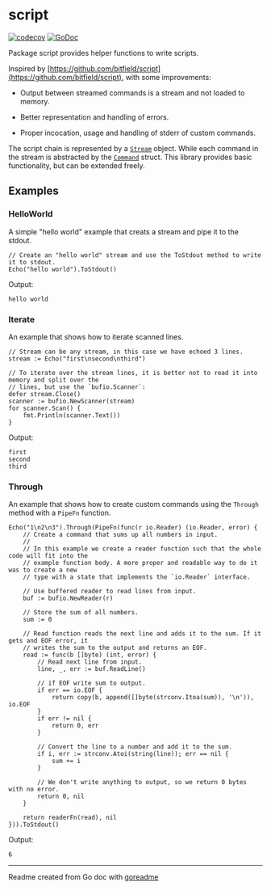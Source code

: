 # script

[![codecov](https://codecov.io/gh/posener/script/branch/master/graph/badge.svg)](https://codecov.io/gh/posener/script)
[![GoDoc](https://img.shields.io/badge/pkg.go.dev-doc-blue)](http://pkg.go.dev/github.com/posener/script)

Package script provides helper functions to write scripts.

Inspired by [https://github.com/bitfield/script](https://github.com/bitfield/script), with some improvements:

* Output between streamed commands is a stream and not loaded to memory.

* Better representation and handling of errors.

* Proper incocation, usage and handling of stderr of custom commands.

The script chain is represented by a
[`Stream`](https://godoc.org/github.com/posener/script#Stream) object. While each command in the
stream is abstracted by the [`Command`](https://godoc.org/github.com/posener/script#Command)
struct. This library provides basic functionality, but can be extended freely.

## Examples

### HelloWorld

A simple "hello world" example that creats a stream and pipe it to the stdout.

```golang
// Create an "hello world" stream and use the ToStdout method to write it to stdout.
Echo("hello world").ToStdout()
```

 Output:

```
hello world
```

### Iterate

An example that shows how to iterate scanned lines.

```golang
// Stream can be any stream, in this case we have echoed 3 lines.
stream := Echo("first\nsecond\nthird")

// To iterate over the stream lines, it is better not to read it into memory and split over the
// lines, but use the `bufio.Scanner`:
defer stream.Close()
scanner := bufio.NewScanner(stream)
for scanner.Scan() {
    fmt.Println(scanner.Text())
}
```

 Output:

```
first
second
third
```

### Through

An example that shows how to create custom commands using the `Through` method with a `PipeFn`
function.

```golang
Echo("1\n2\n3").Through(PipeFn(func(r io.Reader) (io.Reader, error) {
    // Create a command that sums up all numbers in input.
    //
    // In this example we create a reader function such that the whole code will fit into the
    // example function body. A more proper and readable way to do it was to create a new
    // type with a state that implements the `io.Reader` interface.

    // Use buffered reader to read lines from input.
    buf := bufio.NewReader(r)

    // Store the sum of all numbers.
    sum := 0

    // Read function reads the next line and adds it to the sum. If it gets and EOF error, it
    // writes the sum to the output and returns an EOF.
    read := func(b []byte) (int, error) {
        // Read next line from input.
        line, _, err := buf.ReadLine()

        // if EOF write sum to output.
        if err == io.EOF {
            return copy(b, append([]byte(strconv.Itoa(sum)), '\n')), io.EOF
        }
        if err != nil {
            return 0, err
        }

        // Convert the line to a number and add it to the sum.
        if i, err := strconv.Atoi(string(line)); err == nil {
            sum += i
        }

        // We don't write anything to output, so we return 0 bytes with no error.
        return 0, nil
    }

    return readerFn(read), nil
})).ToStdout()
```

 Output:

```
6
```

---
Readme created from Go doc with [goreadme](https://github.com/posener/goreadme)
